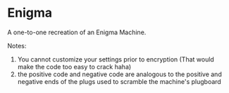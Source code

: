# Enigma
A  one-to-one recreation of an Enigma Machine.

Notes:
  1. You cannot customize your settings prior to encryption (That would make the code too easy to crack haha)
  2. the positive code and negative code are analogous to the positive and negative ends of the plugs used to scramble the machine's plugboard
